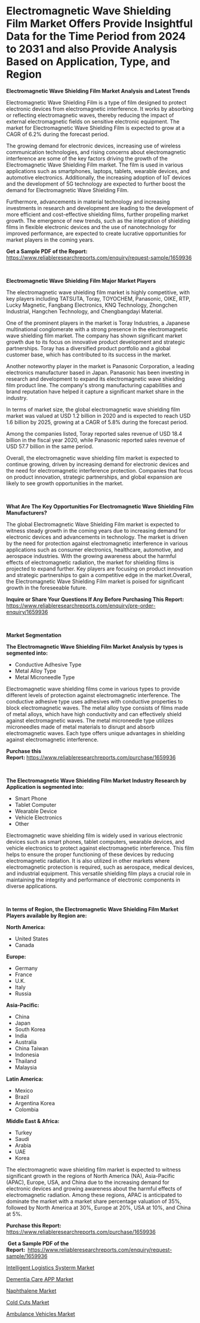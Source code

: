 <p><h1>Electromagnetic Wave Shielding Film Market Offers Provide Insightful Data for the Time Period from 2024 to 2031 and also Provide Analysis Based on Application, Type, and Region</h1></p><p><strong>Electromagnetic Wave Shielding Film Market Analysis and Latest Trends</strong></p>
<p><p>Electromagnetic Wave Shielding Film is a type of film designed to protect electronic devices from electromagnetic interference. It works by absorbing or reflecting electromagnetic waves, thereby reducing the impact of external electromagnetic fields on sensitive electronic equipment. The market for Electromagnetic Wave Shielding Film is expected to grow at a CAGR of 6.2% during the forecast period.</p><p>The growing demand for electronic devices, increasing use of wireless communication technologies, and rising concerns about electromagnetic interference are some of the key factors driving the growth of the Electromagnetic Wave Shielding Film market. The film is used in various applications such as smartphones, laptops, tablets, wearable devices, and automotive electronics. Additionally, the increasing adoption of IoT devices and the development of 5G technology are expected to further boost the demand for Electromagnetic Wave Shielding Film.</p><p>Furthermore, advancements in material technology and increasing investments in research and development are leading to the development of more efficient and cost-effective shielding films, further propelling market growth. The emergence of new trends, such as the integration of shielding films in flexible electronic devices and the use of nanotechnology for improved performance, are expected to create lucrative opportunities for market players in the coming years.</p></p>
<p><strong>Get a Sample PDF of the Report:&nbsp;</strong> <a href="https://www.reliableresearchreports.com/enquiry/request-sample/1659936">https://www.reliableresearchreports.com/enquiry/request-sample/1659936</a></p>
<p>&nbsp;</p>
<p><strong>Electromagnetic Wave Shielding Film Major Market Players</strong></p>
<p><p>The electromagnetic wave shielding film market is highly competitive, with key players including TATSUTA, Toray, TOYOCHEM, Panasonic, OIKE, RTP, Lucky Magnetic, Fangbang Electronics, KNQ Technology, Zhongchen Industrial, Hangchen Technology, and Chengbangdayi Material.</p><p>One of the prominent players in the market is Toray Industries, a Japanese multinational conglomerate with a strong presence in the electromagnetic wave shielding film market. The company has shown significant market growth due to its focus on innovative product development and strategic partnerships. Toray has a diversified product portfolio and a global customer base, which has contributed to its success in the market.</p><p>Another noteworthy player in the market is Panasonic Corporation, a leading electronics manufacturer based in Japan. Panasonic has been investing in research and development to expand its electromagnetic wave shielding film product line. The company's strong manufacturing capabilities and brand reputation have helped it capture a significant market share in the industry.</p><p>In terms of market size, the global electromagnetic wave shielding film market was valued at USD 1.2 billion in 2020 and is expected to reach USD 1.6 billion by 2025, growing at a CAGR of 5.8% during the forecast period.</p><p>Among the companies listed, Toray reported sales revenue of USD 18.4 billion in the fiscal year 2020, while Panasonic reported sales revenue of USD 57.7 billion in the same period.</p><p>Overall, the electromagnetic wave shielding film market is expected to continue growing, driven by increasing demand for electronic devices and the need for electromagnetic interference protection. Companies that focus on product innovation, strategic partnerships, and global expansion are likely to see growth opportunities in the market.</p></p>
<p>&nbsp;</p>
<p><strong>What Are The Key Opportunities For Electromagnetic Wave Shielding Film Manufacturers?</strong></p>
<p><p>The global Electromagnetic Wave Shielding Film market is expected to witness steady growth in the coming years due to increasing demand for electronic devices and advancements in technology. The market is driven by the need for protection against electromagnetic interference in various applications such as consumer electronics, healthcare, automotive, and aerospace industries. With the growing awareness about the harmful effects of electromagnetic radiation, the market for shielding films is projected to expand further. Key players are focusing on product innovation and strategic partnerships to gain a competitive edge in the market.Overall, the Electromagnetic Wave Shielding Film market is poised for significant growth in the foreseeable future.</p></p>
<p><strong>Inquire or Share Your Questions If Any Before Purchasing This Report:</strong> <a href="https://www.reliableresearchreports.com/enquiry/pre-order-enquiry/1659936">https://www.reliableresearchreports.com/enquiry/pre-order-enquiry/1659936</a></p>
<p>&nbsp;</p>
<p><strong>Market Segmentation</strong></p>
<p><strong>The Electromagnetic Wave Shielding Film Market Analysis by types is segmented into:</strong></p>
<p><ul><li>Conductive Adhesive Type</li><li>Metal Alloy Type</li><li>Metal Microneedle Type</li></ul></p>
<p><p>Electromagnetic wave shielding films come in various types to provide different levels of protection against electromagnetic interference. The conductive adhesive type uses adhesives with conductive properties to block electromagnetic waves. The metal alloy type consists of films made of metal alloys, which have high conductivity and can effectively shield against electromagnetic waves. The metal microneedle type utilizes microneedles made of metal materials to disrupt and absorb electromagnetic waves. Each type offers unique advantages in shielding against electromagnetic interference.</p></p>
<p><strong>Purchase this Report:&nbsp;</strong><a href="https://www.reliableresearchreports.com/purchase/1659936">https://www.reliableresearchreports.com/purchase/1659936</a></p>
<p>&nbsp;</p>
<p><strong>The Electromagnetic Wave Shielding Film Market Industry Research by Application is segmented into:</strong></p>
<p><ul><li>Smart Phone</li><li>Tablet Computer</li><li>Wearable Device</li><li>Vehicle Electronics</li><li>Other</li></ul></p>
<p><p>Electromagnetic wave shielding film is widely used in various electronic devices such as smart phones, tablet computers, wearable devices, and vehicle electronics to protect against electromagnetic interference. This film helps to ensure the proper functioning of these devices by reducing electromagnetic radiation. It is also utilized in other markets where electromagnetic protection is required, such as aerospace, medical devices, and industrial equipment. This versatile shielding film plays a crucial role in maintaining the integrity and performance of electronic components in diverse applications.</p></p>
<p>&nbsp;</p>
<p><strong>In terms of Region, the Electromagnetic Wave Shielding Film Market Players available by Region are:</strong></p>
<p>
    <p> <strong> North America: </strong>
        <ul>
            <li>United States</li>
            <li>Canada</li>
        </ul>
        </p> 
    <p> <strong> Europe: </strong>
        <ul>
            <li>Germany</li>
            <li>France</li>
            <li>U.K.</li>
            <li>Italy</li>
            <li>Russia</li>
        </ul>
        </p> 
    <p> <strong> Asia-Pacific: </strong>
        <ul>
            <li>China</li>
            <li>Japan</li>
            <li>South Korea</li>
            <li>India</li>
            <li>Australia</li>
            <li>China Taiwan</li>
            <li>Indonesia</li>
            <li>Thailand</li>
            <li>Malaysia</li>
        </ul>
        </p> 
    <p> <strong> Latin America: </strong>
        <ul>
            <li>Mexico</li>
            <li>Brazil</li>
            <li>Argentina Korea</li>
            <li>Colombia</li>
        </ul>
        </p> 
    <p> <strong> Middle East & Africa: </strong>
        <ul>
            <li>Turkey</li>
            <li>Saudi</li>
            <li>Arabia</li>
            <li>UAE</li>
            <li>Korea</li>
        </ul>
    </p>
    </p>
<p><p>The electromagnetic wave shielding film market is expected to witness significant growth in the regions of North America (NA), Asia-Pacific (APAC), Europe, USA, and China due to the increasing demand for electronic devices and growing awareness about the harmful effects of electromagnetic radiation. Among these regions, APAC is anticipated to dominate the market with a market share percentage valuation of 35%, followed by North America at 30%, Europe at 20%, USA at 10%, and China at 5%.</p></p>
<p><strong>Purchase this Report: </strong><a href="https://www.reliableresearchreports.com/purchase/1659936">https://www.reliableresearchreports.com/purchase/1659936</a></p>
<p>&nbsp;<strong>Get a Sample PDF of the Report:&nbsp;&nbsp;</strong><a href="https://www.reliableresearchreports.com/enquiry/request-sample/1659936">https://www.reliableresearchreports.com/enquiry/request-sample/1659936</a></p>
<p><strong></strong></p>
<p><p><a href="https://summer-dogwood-3e9.notion.site/Intelligent-Logistics-Systerm-Market-Research-Report-Reveals-The-Latest-Trends-And-Opportunities-of--bbdd90e419b549a88b9f80c918afa05a">Intelligent Logistics Systerm Market</a></p><p><a href="https://forested-sushi-9b0.notion.site/Dementia-Care-APP-Market-Offer-Valuable-Insights-into-Market-Size-Market-Share-Market-Trends-and--8b2880ae3e2743008afb45749b58ac97">Dementia Care APP Market</a></p><p><a href="https://view.publitas.com/reportprime-1/naphthalene-market-insights-market-players-and-forecast-till-2031/">Naphthalene Market</a></p><p><a href="https://view.publitas.com/reportprime-1/cold-cuts-market-offers-provide-insightful-data-for-the-time-period-from-2024-to-2031-and-also-provide-analysis-based-on-application-type-and-region/">Cold Cuts Market</a></p><p><a href="https://lydian-appliance-61d.notion.site/Ambulance-Vehicles-Market-Share-Market-New-Trends-Analysis-Report-By-Type-By-Application-By-End--cc45455471994e11ba76823c7bda8f37">Ambulance Vehicles Market</a></p></p>